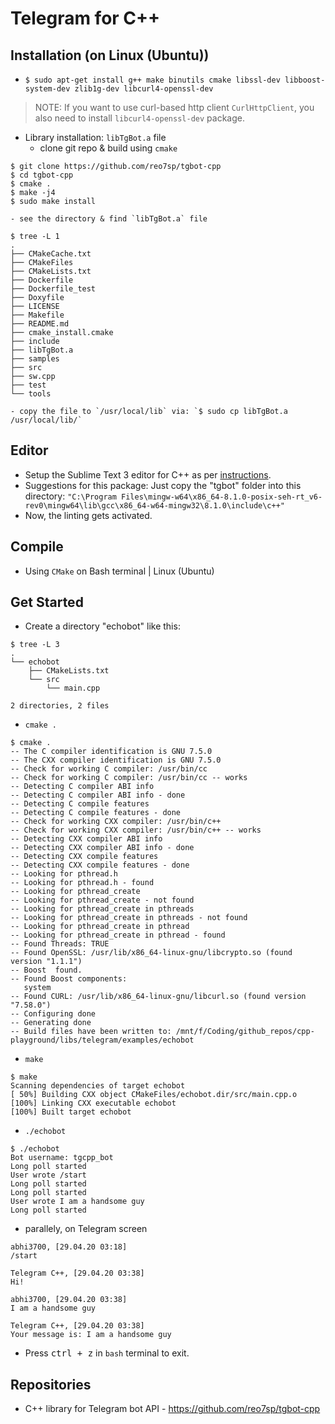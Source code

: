 # Telegram for C++

## Installation (on Linux (Ubuntu))
* `$ sudo apt-get install g++ make binutils cmake libssl-dev libboost-system-dev zlib1g-dev libcurl4-openssl-dev`

> NOTE: If you want to use curl-based http client `CurlHttpClient`, you also need to install `libcurl4-openssl-dev` package.

* Library installation: `libTgBot.a` file
	- clone git repo & build using `cmake`
```console
$ git clone https://github.com/reo7sp/tgbot-cpp
$ cd tgbot-cpp
$ cmake .
$ make -j4
$ sudo make install
```
	- see the directory & find `libTgBot.a` file
```console
$ tree -L 1
.
├── CMakeCache.txt
├── CMakeFiles
├── CMakeLists.txt
├── Dockerfile
├── Dockerfile_test
├── Doxyfile
├── LICENSE
├── Makefile
├── README.md
├── cmake_install.cmake
├── include
├── libTgBot.a
├── samples
├── src
├── sw.cpp
├── test
└── tools
```
	- copy the file to `/usr/local/lib` via: `$ sudo cp libTgBot.a /usr/local/lib/`

## Editor
* Setup the Sublime Text 3 editor for C++ as per [instructions](https://github.com/abhi3700/My_Learning-Cpp/blob/master/README.md#sublime-text-3-recommended-editor).
* Suggestions for this package: Just copy the "tgbot" folder into this directory: `"C:\Program Files\mingw-w64\x86_64-8.1.0-posix-seh-rt_v6-rev0\mingw64\lib\gcc\x86_64-w64-mingw32\8.1.0\include\c++"`
* Now, the linting gets activated.

## Compile
* Using `CMake` on Bash terminal | Linux (Ubuntu)

## Get Started
* Create a directory "echobot" like this:
```console
$ tree -L 3
.
└── echobot
    ├── CMakeLists.txt
    └── src
        └── main.cpp

2 directories, 2 files
```
* `cmake .`
```console
$ cmake .
-- The C compiler identification is GNU 7.5.0
-- The CXX compiler identification is GNU 7.5.0
-- Check for working C compiler: /usr/bin/cc
-- Check for working C compiler: /usr/bin/cc -- works
-- Detecting C compiler ABI info
-- Detecting C compiler ABI info - done
-- Detecting C compile features
-- Detecting C compile features - done
-- Check for working CXX compiler: /usr/bin/c++
-- Check for working CXX compiler: /usr/bin/c++ -- works
-- Detecting CXX compiler ABI info
-- Detecting CXX compiler ABI info - done
-- Detecting CXX compile features
-- Detecting CXX compile features - done
-- Looking for pthread.h
-- Looking for pthread.h - found
-- Looking for pthread_create
-- Looking for pthread_create - not found
-- Looking for pthread_create in pthreads
-- Looking for pthread_create in pthreads - not found
-- Looking for pthread_create in pthread
-- Looking for pthread_create in pthread - found
-- Found Threads: TRUE
-- Found OpenSSL: /usr/lib/x86_64-linux-gnu/libcrypto.so (found version "1.1.1")
-- Boost  found.
-- Found Boost components:
   system
-- Found CURL: /usr/lib/x86_64-linux-gnu/libcurl.so (found version "7.58.0")
-- Configuring done
-- Generating done
-- Build files have been written to: /mnt/f/Coding/github_repos/cpp-playground/libs/telegram/examples/echobot
```
* `make`
```console
$ make
Scanning dependencies of target echobot
[ 50%] Building CXX object CMakeFiles/echobot.dir/src/main.cpp.o
[100%] Linking CXX executable echobot
[100%] Built target echobot
```
* `./echobot`
```console
$ ./echobot
Bot username: tgcpp_bot
Long poll started
User wrote /start
Long poll started
Long poll started
User wrote I am a handsome guy
Long poll started
```
* parallely, on Telegram screen
```console
abhi3700, [29.04.20 03:18]
/start

Telegram C++, [29.04.20 03:38]
Hi!

abhi3700, [29.04.20 03:38]
I am a handsome guy

Telegram C++, [29.04.20 03:38]
Your message is: I am a handsome guy
```
* Press <kbd>ctrl + z</kbd> in `bash` terminal to exit.


## Repositories
* C++ library for Telegram bot API - https://github.com/reo7sp/tgbot-cpp
